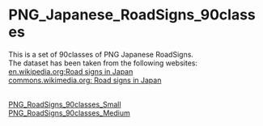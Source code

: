 <h1> PNG_Japanese_RoadSigns_90classes</h1>

This is a set of 90classes of PNG Japanese RoadSigns.
<br>
The dataset has been taken from the following websites:<br>
<a href="https://en.wikipedia.org/wiki/Road_signs_in_Japan">en.wikipedia.org:Road signs in Japan</a>
<br>
<a href="https://commons.wikimedia.org/wiki/Road_signs_in_Japan">commons.wikimedia.org: Road signs in Japan</a>
<br>

<br>
<a href="./PNG_RoadSigns_90classes_Small">PNG_RoadSigns_90classes_Small</a><br>
<a href="./PNG_RoadSigns_90classes_Medium">PNG_RoadSigns_90classes_Medium</a><br>


